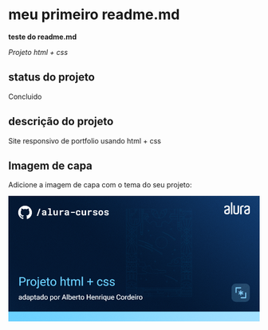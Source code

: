 # meu primeiro readme.md

**teste do readme.md**

*Projeto html + css*

## status do projeto

Concluido

## descrição do projeto

Site responsivo de portfolio usando html + css

## Imagem de capa

Adicione a imagem de capa com o tema do seu projeto:

![Imagem de Capa no GitHub](/Front-end-Projeto%20html%20+%20css.png)